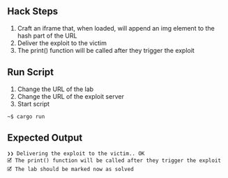## Hack Steps

1. Craft an iframe that, when loaded, will append an img element to the hash part of the URL
2. Deliver the exploit to the victim
3. The print() function will be called after they trigger the exploit

## Run Script

1. Change the URL of the lab
2. Change the URL of the exploit server
3. Start script

```
~$ cargo run
```

## Expected Output

```
❯❯ Delivering the exploit to the victim.. OK
🗹 The print() function will be called after they trigger the exploit
🗹 The lab should be marked now as solved
```
